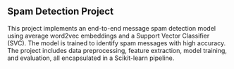 ## Spam Detection Project
This project implements an end-to-end message spam detection model using average word2vec embeddings and a Support Vector Classifier (SVC). The model is trained to identify spam messages with high accuracy. The project includes data preprocessing, feature extraction, model training, and evaluation, all encapsulated in a Scikit-learn pipeline.
